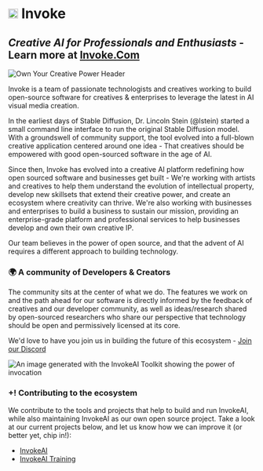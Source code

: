 # <img width="20" alt="invoke-favicon" src="https://github.com/invoke-ai/.github/assets/31807370/b61ba128-382f-46cb-988d-42e0533fd4d9"> Invoke
## *Creative AI for Professionals and Enthusiasts* - Learn more at [Invoke.Com](https://www.invoke.com/about)


![Own Your Creative Power Header](https://github.com/invoke-ai/.github/assets/31807370/5c96b080-e606-4263-b370-20d2127ba721)

Invoke is a team of passionate technologists and creatives working to build open-source software for creatives & enterprises to leverage the latest in AI visual media creation.

In the earliest days of Stable Diffusion, Dr. Lincoln Stein (@lstein) started a small command line interface to run the original Stable Diffusion model. With a groundswell of community support, the tool evolved into a full-blown creative application centered around one idea - That creatives should be empowered with good open-sourced software in the age of AI. 

Since then, Invoke has evolved into a creative AI platform redefining how open sourced software and businesses get built - We're working with artists and creatives to help them understand the evolution of intellectual property, develop new skillsets that extend their creative power, and create an ecosystem where creativity can thrive. We're also working with businesses and enterprises to build a business to sustain our mission, providing an enterprise-grade platform and professional services to help businesses develop and own their own creative IP. 

Our team believes in the power of open source, and that the advent of AI requires a different approach to building technology. 

### 🌍 A community of Developers & Creators

The community sits at the center of what we do. The features we work on and the path ahead for our software is directly informed by the feedback of creatives and our developer community, as well as ideas/research shared by open-sourced researchers who share our perspective that technology should be open and permissively licensed at its core.

We'd love to have you join us in building the future of this ecosystem -
[Join our Discord](https://discord.gg/ZmtBAhwWhy)

![An image generated with the InvokeAI Toolkit showing the power of invocation](https://github.com/invoke-ai/.github/assets/31807370/9d9a6b33-9aab-4a16-bd47-ed96fdbb4e1e)


### **+!** Contributing to the ecosystem

We contribute to the tools and projects that help to build and run InvokeAI, while also maintaining InvokeAI as our own open source project. Take a look at our current projects below, and let us know how we can improve it (or better yet, chip in!):

- [InvokeAI](https://github.com/invoke-ai/InvokeAI)
- [InvokeAI Training](https://github.com/invoke-ai/invoke-training)
